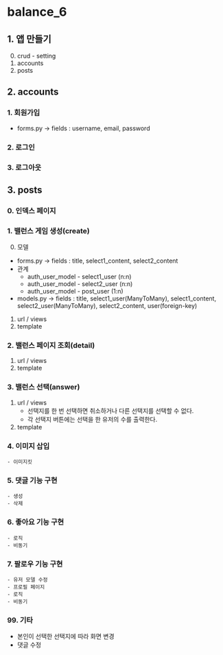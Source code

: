 # balance_6

## 1. 앱 만들기
0. crud - setting
1. accounts
2. posts

## 2. accounts
### 1. 회원가입
- forms.py -> fields : username, email, password
### 2. 로그인
### 3. 로그아웃

## 3. posts
### 0. 인덱스 페이지
### 1. 밸런스 게임 생성(create)
0. 모델
- forms.py -> fields : title, select1_content, select2_content
- 관계
    - auth_user_model - select1_user (n:n)
    - auth_user_model - select2_user (n:n)
    - auth_user_model - post_user (1:n)
- models.py -> fields : title, select1_user(ManyToMany), select1_content, select2_user(ManyToMany), select2_content, user(foreign-key)

1. url / views
2. template
### 2. 밸런스 페이지 조회(detail)
1. url / views
2. template
### 3. 밸런스 선택(answer)
1. url / views 
    - 선택지를 한 번 선택하면 취소하거나 다른 선택지를 선택할 수 없다.
    - 각 선택지 버튼에는 선택을 한 유저의 수를 출력한다.
2. template
### 4. 이미지 삽입
    - 이미지킷
### 5. 댓글 기능 구현
    - 생성
    - 삭제
### 6. 좋아요 기능 구현
    - 로직
    - 비동기
### 7. 팔로우 기능 구현
    - 유저 모델 수정
    - 프로필 페이지
    - 로직
    - 비동기

### 99. 기타
- 본인이 선택한 선택지에 따라 화면 변경
- 댓글 수정
